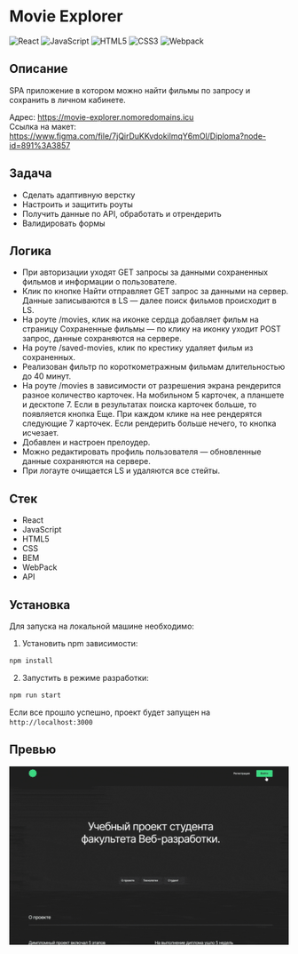 # Movie Explorer

![React](https://img.shields.io/badge/-React-fa0404?logo=react&logoColor=black)
![JavaScript](https://img.shields.io/badge/-JavaScript-fa0404?logo=javaScript&logoColor=white)
![HTML5](https://img.shields.io/badge/-HTML5-fa0404?logo=html5&logoColor=black)
![CSS3](https://img.shields.io/badge/-CSS3-fa0404?logo=css3&logoColor=black)
![Webpack](https://img.shields.io/badge/-Webpack-fa0404?logo=webpack&logoColor=black)

## Описание
SPA приложение в котором можно найти фильмы по запросу и сохранить в личном кабинете.</br>

Адрес: https://movie-explorer.nomoredomains.icu </br>
Ссылка на макет: https://www.figma.com/file/7jQirDuKKvdokilmqY6mOl/Diploma?node-id=891%3A3857

## Задача
* Сделать адаптивную верстку
* Настроить и защитить роуты
* Получить данные по API, обработать и отрендерить
* Валидировать формы

## Логика
* При авторизации уходят GET запросы за данными сохраненных фильмов и информации о пользователе.
* Клик по кнопке Найти отправляет GET запрос за данными на сервер. Данные записываются в LS — далее поиск фильмов происходит в LS.
* На роуте /movies, клик на иконке сердца добавляет фильм на страницу Сохраненные фильмы — по клику на иконку уходит POST запрос, данные сохраняются на сервере.
* На роуте /saved-movies, клик по крестику удаляет фильм из сохраненных.
* Реализован фильтр по короткометражным фильмам длительностью до 40 минут.
* На роуте /movies в зависимости от разрешения экрана рендерится разное количество карточек. На мобильном 5 карточек, а планшете и десктопе 7. Если в результатах поиска карточек больше, то появляется кнопка Еще. При каждом клике на нее рендерятся следующие 7 карточек. Если рендерить больше нечего, то кнопка исчезает.
* Добавлен и настроен прелоудер.
* Можно редактировать профиль пользователя — обновленные данные сохраняются на сервере.
* При логауте  очищается LS и удаляются все стейты.

## Стек
* React
* JavaScript
* HTML5
* CSS
* BEM
* WebPack
* API

## Установка
Для запуска на локальной машине необходимо:</br>
1. Установить npm зависимости:</br>
```sh
npm install
```
2. Запустить в режиме разработки:</br>
```sh
npm run start
```
Если все прошло успешно, проект будет запущен на `http://localhost:3000`

## Превью
![Превью проекта](./public/preview.gif)
